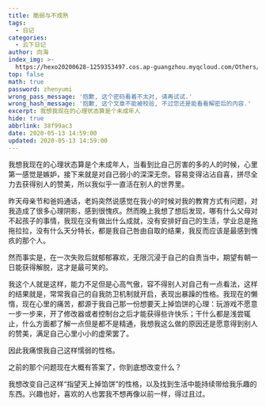 ```yaml
---
title: 脆弱与不成熟
tags:
  - 日记
categories:
  - 云下日记
author: 向海
index_img: >-
  https://hexo20200628-1259353497.cos.ap-guangzhou.myqcloud.com/Others/Fluid/about.png
top: false
math: true
password: zhenyumi
wrong_pass_message: '抱歉, 这个密码看着不太对, 请再试试.'
wrong_hash_message: '抱歉, 这个文章不能被校验, 不过您还是能看看解密后的内容.'
excerpt: 我想我现在的心理状态算是个未成年人
hide: true
abbrlink: 38f99ac3
date: 2020-05-13 14:59:00
updated: 2020-05-13 14:59:00
---
```


我想我现在的心理状态算是个未成年人，当看到比自己厉害的多的人的时候，心里第一感觉是嫉妒，接下来就是对自己弱小的深深无奈。容易变得沾沾自喜，拼尽全力去获得别人的赞美，所以我似乎一直活在别人的世界里。

昨天母亲节和爸妈通话，老妈突然说感觉在我小的时候对我的教育方式有问题，对我造成了很多心理阴影，感到很愧疚。然而晚上我想了想后发现，哪有什么父母对不起孩子的事情，我现在没有做出什么成就，没有安排好自己的生活，学业总是拖拖拉拉，没有什么天分特长，都是我自己咎由自取的结果，我反而应该是最感到愧疚的那个人。

然而事实是，在一次失败后就郁郁寡欢，无限沉浸于自己的自责当中，期望有朝一日能获得解脱，这才是最可笑的。

我这个人就是这样，能力不足但是心高气傲，容不得别人对自己有一点看法，这样的结果就是，常常我自己的自我防卫机制就开启，表现出暴躁的性格。我现在的懒惰，现在心里的痛苦，都源于我自己那一份想要天上掉馅饼的心理：玩游戏不愿意一步一步来，开了修改器或者控制台之后才能获得些许快乐；干什么都是浅尝辄止，什么方面都了解一点但是都不是精通，我想我这么做的原因还是愿意得到别人的赞美，满足自己心里小小的虚荣罢了。

因此我痛恨我自己这样懦弱的性格。

之前的那个问题现在大概有答案了，你到底想改变什么？

我想改变自己这样“指望天上掉馅饼”的性格，以及找到生活中能持续带给我乐趣的东西。兴趣也好，喜欢的人也罢我不想再像以前一样，得过且过。